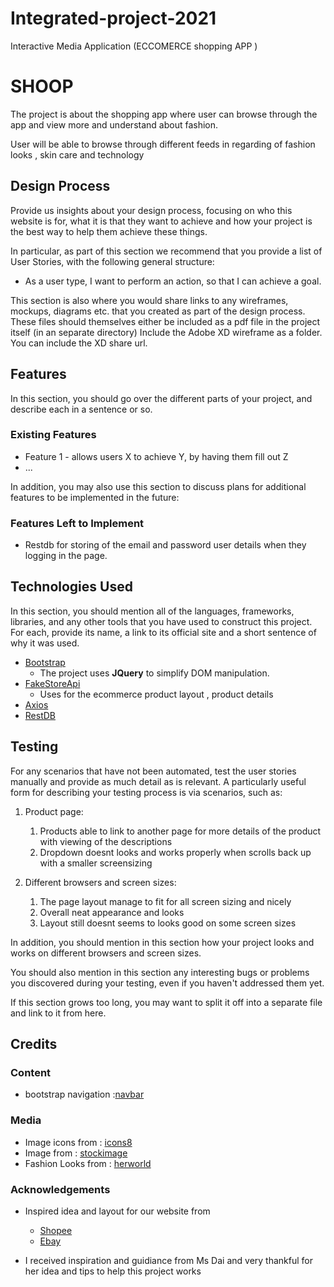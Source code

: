 # Integrated-project-2021
Interactive Media Application (ECCOMERCE shopping APP )



# SHOOP

The project is about the shopping app where user can browse through the app and view more and understand about fashion.

User will be able to browse through different feeds in regarding of fashion looks , skin care and technology
 
## Design Process
 
Provide us insights about your design process, focusing on who this website is for, what it is that they want to achieve and how your project is the best way to help them achieve these things.

In particular, as part of this section we recommend that you provide a list of User Stories, with the following general structure:
- As a user type, I want to perform an action, so that I can achieve a goal.

This section is also where you would share links to any wireframes, mockups, diagrams etc. that you created as part of the design process. 
These files should themselves either be included as a pdf file in the project itself (in an separate directory)
Include the Adobe XD wireframe as a folder. You can include the XD share url. 

## Features

In this section, you should go over the different parts of your project, and describe each in a sentence or so.
 
### Existing Features
- Feature 1 - allows users X to achieve Y, by having them fill out Z
- ...

In addition, you may also use this section to discuss plans for additional features to be implemented in the future:

### Features Left to Implement
- Restdb for storing of the email and password user details when they logging in the page.

## Technologies Used

In this section, you should mention all of the languages, frameworks, libraries, and any other tools that you have used to construct this project. For each, provide its name, a link to its official site and a short sentence of why it was used.

- [Bootstrap](https://getbootstrap.com/docs/4.0/getting-started/introduction/)
    - The project uses **JQuery** to simplify DOM manipulation.
- [FakeStoreApi](https://fakestoreapi.com/)
    - Uses for the ecommerce product layout , product details 
- [Axios](https://github.com/axios/axios)
- [RestDB](https://restdb.io/)



## Testing

For any scenarios that have not been automated, test the user stories manually and provide as much detail as is relevant. A particularly useful form for describing your testing process is via scenarios, such as:

1. Product page:
    1. Products able to link to another page for more details of the product with viewing of the descriptions
    2. Dropdown doesnt looks and works properly when scrolls back up with a smaller screensizing

2. Different browsers and screen sizes:
    1. The page layout manage to fit for all screen sizing and nicely 
    2. Overall neat appearance and looks
    3. Layout still doesnt seems to looks good on some screen sizes 
    
In addition, you should mention in this section how your project looks and works on different browsers and screen sizes.

You should also mention in this section any interesting bugs or problems you discovered during your testing, even if you haven't addressed them yet.

If this section grows too long, you may want to split it off into a separate file and link to it from here.

## Credits

### Content
- bootstrap navigation :[navbar](https://getbootstrap.com/docs/4.0/components/navs/)


### Media
- Image icons from : [icons8](https://icons8.com/)
- Image from : [stockimage](https://unsplash.com/)
- Fashion Looks from : [herworld](https://www.herworld.com/fashion/look-expensive-wardrobe-budget/)

### Acknowledgements

- Inspired idea and layout for our website from
  - [Shopee](https://shopee.sg/)
  - [Ebay](https://www.ebay.com/)

- I received inspiration and guidiance from Ms Dai and very thankful for her idea and tips to help this project works

